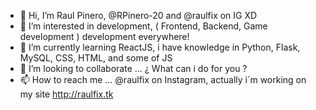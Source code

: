 - 👋 Hi, I’m Raul Pinero, @RPinero-20 and @raulfix on IG XD
- 👀 I’m interested in development, ( Frontend, Backend, Game development ) development everywhere!
- 🌱 I’m currently learning ReactJS, i have knowledge in Python, Flask, MySQL, CSS, HTML, and some of JS
- 💞️ I’m looking to collaborate ... ¿ What can i do for you ?
- 📫 How to reach me ... @raulfix on Instagram, actually i´m working on my site http://raulfix.tk

<!---
RPinero-20/RPinero-20 is a ✨ special ✨ repository because its `README.md` (this file) appears on your GitHub profile.
You can click the Preview link to take a look at your changes.
--->
